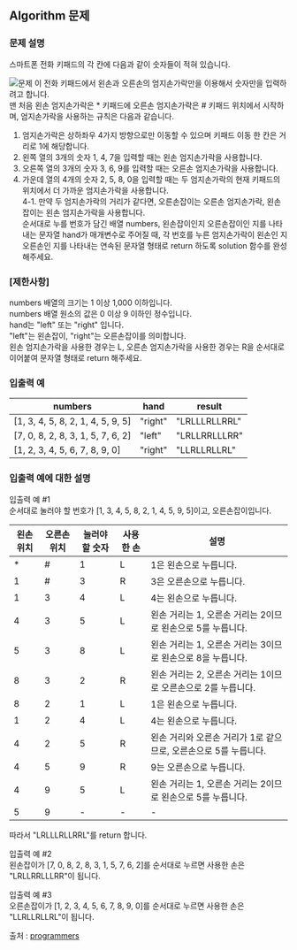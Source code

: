 ## Algorithm 문제      
     
### 문제 설명     
스마트폰 전화 키패드의 각 칸에 다음과 같이 숫자들이 적혀 있습니다.     

![문제](https://grepp-programmers.s3.ap-northeast-2.amazonaws.com/files/production/4b69a271-5f4a-4bf4-9ebf-6ebed5a02d8d/kakao_phone1.png)
이 전화 키패드에서 왼손과 오른손의 엄지손가락만을 이용해서 숫자만을 입력하려고 합니다.     
맨 처음 왼손 엄지손가락은 * 키패드에 오른손 엄지손가락은 # 키패드 위치에서 시작하며, 엄지손가락을 사용하는 규칙은 다음과 같습니다.     
     
1. 엄지손가락은 상하좌우 4가지 방향으로만 이동할 수 있으며 키패드 이동 한 칸은 거리로 1에 해당합니다.     
2. 왼쪽 열의 3개의 숫자 1, 4, 7을 입력할 때는 왼손 엄지손가락을 사용합니다.     
3. 오른쪽 열의 3개의 숫자 3, 6, 9를 입력할 때는 오른손 엄지손가락을 사용합니다.     
4. 가운데 열의 4개의 숫자 2, 5, 8, 0을 입력할 때는 두 엄지손가락의 현재 키패드의 위치에서 더 가까운 엄지손가락을 사용합니다.     
4-1. 만약 두 엄지손가락의 거리가 같다면, 오른손잡이는 오른손 엄지손가락, 왼손잡이는 왼손 엄지손가락을 사용합니다.     
순서대로 누를 번호가 담긴 배열 numbers, 왼손잡이인지 오른손잡이인 지를 나타내는 문자열 hand가 매개변수로 주어질 때, 각 번호를 누른 엄지손가락이 왼손인 지 오른손인 지를 나타내는 연속된 문자열 형태로 return 하도록 solution 함수를 완성해주세요.      

### [제한사항]     
numbers 배열의 크기는 1 이상 1,000 이하입니다.     
numbers 배열 원소의 값은 0 이상 9 이하인 정수입니다.     
hand는 "left" 또는 "right" 입니다.     
"left"는 왼손잡이, "right"는 오른손잡이를 의미합니다.     
왼손 엄지손가락을 사용한 경우는 L, 오른손 엄지손가락을 사용한 경우는 R을 순서대로 이어붙여 문자열 형태로 return 해주세요.     
     
### 입출력 예     
|numbers	                        |   hand  |    result     |
|---------------------------------|---------|---------------|
|[1, 3, 4, 5, 8, 2, 1, 4, 5, 9, 5]| "right" | "LRLLLRLLRRL" |    
|[7, 0, 8, 2, 8, 3, 1, 5, 7, 6, 2]| "left"  | "LRLLRRLLLRR" |    
|[1, 2, 3, 4, 5, 6, 7, 8, 9, 0]   | "right" | "LLRLLRLLRL"  |   
    
### 입출력 예에 대한 설명    
입출력 예 #1    
순서대로 눌러야 할 번호가 [1, 3, 4, 5, 8, 2, 1, 4, 5, 9, 5]이고, 오른손잡이입니다.    
      
|왼손 위치| 오른손 위치 | 눌러야 할 숫자  |	사용한 손  |	설명    |
|---------|-----------|----------------|-------------|----------------------------|
|*	     |     #	  |        1	    |      L	   |  1은 왼손으로 누릅니다.|    
|1	     |     #	  |        3	    |      R	   |  3은 오른손으로 누릅니다.|    
|1	     |     3	  |        4	    |      L	   |  4는 왼손으로 누릅니다.|    
|4	     |     3	  |        5	    |      L	   |  왼손 거리는 1, 오른손 거리는 2이므로 왼손으로 5를 누릅니다.|    
|5	     |     3	  |        8	    |      L	   |  왼손 거리는 1, 오른손 거리는 3이므로 왼손으로 8을 누릅니다.|    
|8	     |     3	  |        2	    |      R	   |  왼손 거리는 2, 오른손 거리는 1이므로 오른손으로 2를 누릅니다.|    
|8	     |     2	  |        1	    |      L	   |  1은 왼손으로 누릅니다.|    
|1	     |     2	  |        4	    |      L	   |  4는 왼손으로 누릅니다.|    
|4	     |     2	  |        5	    |      R	   |  왼손 거리와 오른손 거리가 1로 같으므로, 오른손으로 5를 누릅니다.|    
|4	     |     5	  |        9	    |      R	   |  9는 오른손으로 누릅니다.|    
|4	     |     9	  |        5	    |      L	   |  왼손 거리는 1, 오른손 거리는 2이므로 왼손으로 5를 누릅니다.|    
|5	     |     9	  |        -	    |      -	   | - |     


따라서 "LRLLLRLLRRL"를 return 합니다.    
    
입출력 예 #2    
왼손잡이가 [7, 0, 8, 2, 8, 3, 1, 5, 7, 6, 2]를 순서대로 누르면 사용한 손은 "LRLLRRLLLRR"이 됩니다.    
    
입출력 예 #3    
오른손잡이가 [1, 2, 3, 4, 5, 6, 7, 8, 9, 0]를 순서대로 누르면 사용한 손은 "LLRLLRLLRL"이 됩니다.    

출처 : [programmers](https://programmers.co.kr/learn/courses/30/lessons/67256)
